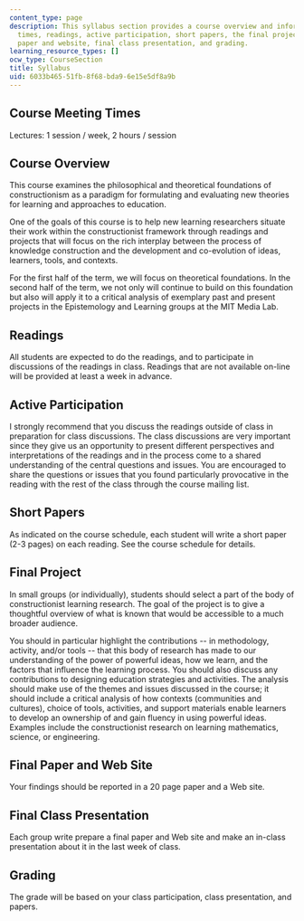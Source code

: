 ```yaml
---
content_type: page
description: This syllabus section provides a course overview and information on meeting
  times, readings, active participation, short papers, the final project, the final
  paper and website, final class presentation, and grading.
learning_resource_types: []
ocw_type: CourseSection
title: Syllabus
uid: 6033b465-51fb-8f68-bda9-6e15e5df8a9b
---
```


Course Meeting Times
--------------------

Lectures: 1 session / week, 2 hours / session

Course Overview
---------------

This course examines the philosophical and theoretical foundations of constructionism as a paradigm for formulating and evaluating new theories for learning and approaches to education.

One of the goals of this course is to help new learning researchers situate their work within the constructionist framework through readings and projects that will focus on the rich interplay between the process of knowledge construction and the development and co-evolution of ideas, learners, tools, and contexts.

For the first half of the term, we will focus on theoretical foundations. In the second half of the term, we not only will continue to build on this foundation but also will apply it to a critical analysis of exemplary past and present projects in the Epistemology and Learning groups at the MIT Media Lab.

Readings
--------

All students are expected to do the readings, and to participate in discussions of the readings in class. Readings that are not available on-line will be provided at least a week in advance.

Active Participation
--------------------

I strongly recommend that you discuss the readings outside of class in preparation for class discussions. The class discussions are very important since they give us an opportunity to present different perspectives and interpretations of the readings and in the process come to a shared understanding of the central questions and issues. You are encouraged to share the questions or issues that you found particularly provocative in the reading with the rest of the class through the course mailing list.

Short Papers
------------

As indicated on the course schedule, each student will write a short paper (2-3 pages) on each reading. See the course schedule for details.

Final Project
-------------

In small groups (or individually), students should select a part of the body of constructionist learning research. The goal of the project is to give a thoughtful overview of what is known that would be accessible to a much broader audience.

You should in particular highlight the contributions -- in methodology, activity, and/or tools -- that this body of research has made to our understanding of the power of powerful ideas, how we learn, and the factors that influence the learning process. You should also discuss any contributions to designing education strategies and activities. The analysis should make use of the themes and issues discussed in the course; it should include a critical analysis of how contexts (communities and cultures), choice of tools, activities, and support materials enable learners to develop an ownership of and gain fluency in using powerful ideas. Examples include the constructionist research on learning mathematics, science, or engineering.

Final Paper and Web Site
------------------------

Your findings should be reported in a 20 page paper and a Web site.

Final Class Presentation
------------------------

Each group write prepare a final paper and Web site and make an in-class presentation about it in the last week of class.

Grading
-------

The grade will be based on your class participation, class presentation, and papers.